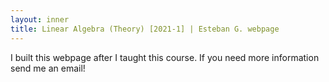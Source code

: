 ```yaml
---
layout: inner
title: Linear Algebra (Theory) [2021-1] | Esteban G. webpage
---
```


<p>I built this webpage after I taught this course. If you need more information send me an email!</p>
